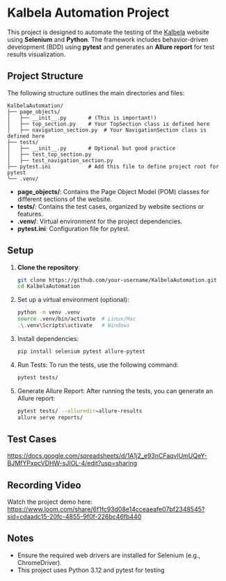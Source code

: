 # Kalbela Automation Project

This project is designed to automate the testing of the [Kalbela](https://www.kalbela.com/) website using **Selenium** and **Python**. The framework includes behavior-driven development (BDD) using **pytest** and generates an **Allure report** for test results visualization.

## Project Structure

The following structure outlines the main directories and files:
```
KalbelaAutomation/
├── page_objects/
│   ├── __init__.py       # (This is important!)
│   ├── top_section.py    # Your TopSection class is defined here
│   ├── navigation_section.py  # Your NavigationSection class is defined here
├── tests/
│   ├── __init__.py       # Optional but good practice
│   ├── test_top_section.py
│   ├── test_navigation_section.py
├── pytest.ini            # Add this file to define project root for pytest
└── .venv/
```

- **page_objects/**: Contains the Page Object Model (POM) classes for different sections of the website.
- **tests/**: Contains the test cases, organized by website sections or features.
- **.venv/**: Virtual environment for the project dependencies.
- **pytest.ini**: Configuration file for pytest.

## Setup

1. **Clone the repository**:

   ```bash
   git clone https://github.com/your-username/KalbelaAutomation.git
   cd KalbelaAutomation
   ```
2. Set up a virtual environment (optional):
   ```bash
   python -m venv .venv
   source .venv/bin/activate  # Linux/Mac
   .\.venv\Scripts\activate   # Windows
   ```
3. Install dependencies:
   ```bash
   pip install selenium pytest allure-pytest
   ```
4. Run Tests: To run the tests, use the following command:
   ```bash
   pytest tests/
    ```
5. Generate Allure Report: After running the tests, you can generate an Allure report:
   ```bash
   pytest tests/ --alluredir=allure-results
   allure serve reports/
   ```
## Test Cases
https://docs.google.com/spreadsheets/d/1A1j2_e93nCFaqvlUmUQeY-BJMfYPxpcVDHW-sJIOL-4/edit?usp=sharing

## Recording Video
Watch the project demo here: 
https://www.loom.com/share/6f1fc93d08e14cceaeafe07bf2348545?sid=cdaadc15-20fc-4855-9f0f-226bc46fb440

## Notes
* Ensure the required web drivers are installed for Selenium (e.g., ChromeDriver).
* This project uses Python 3.12 and pytest for testing
  


   
